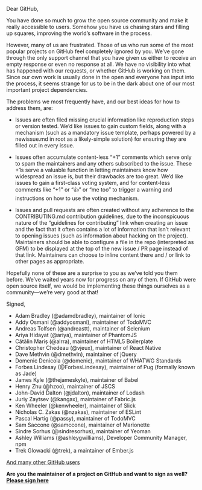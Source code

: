 Dear GitHub,

You have done so much to grow the open source community and make it really
accessible to users. Somehow you have us chasing stars and filling up squares,
improving the world’s software in the process.

However, many of us are frustrated. Those of us who run some of the most popular
projects on GitHub feel completely ignored by you. We’ve gone through the only
support channel that you have given us either to receive an empty response or
even no response at all. We have no visibility into what has happened with our
requests, or whether GitHub is working on them. Since our own work is usually
done in the open and everyone has input into the process, it seems strange for
us to be in the dark about one of our most important project dependencies.

The problems we most frequently have, and our best ideas for how to address
them, are:

- Issues are often filed missing crucial information like reproduction steps or
  version tested. We’d like issues to gain custom fields, along with a mechanism
  (such as a mandatory issue template, perhaps powered by a newissue.md in root
  as a likely-simple solution) for ensuring they are filled out in every issue.
- Issues often accumulate content-less “+1” comments which serve only to spam
  the maintainers and any others subscribed to the issue. These +1s serve a
  valuable function in letting maintainers know how widespread an issue is, but
  their drawbacks are too great. We’d like issues to gain a first-class voting
  system, and for content-less comments like “+1” or “:+1:” or “me too” to
  trigger a warning and instructions on how to use the voting mechanism.

- Issues and pull requests are often created without any adherence to the
  CONTRIBUTING.md contribution guidelines, due to the inconspicuous nature of
  the “guidelines for contributing” link when creating an issue and the fact
  that it often contains a lot of information that isn’t relevant to opening
  issues (such as information about hacking on the project). Maintainers should
  be able to configure a file in the repo (interpreted as GFM) to be displayed
  at the top of the new issue / PR page instead of that link. Maintainers can
  choose to inline content there and / or link to other pages as appropriate.

Hopefully none of these are a surprise to you as we’ve told you them before.
We’ve waited years now for progress on any of them. If GitHub were open source
itself, we would be implementing these things ourselves as a community—we’re
very good at that!

Signed,

* Adam Bradley (@adamdbradley), maintainer of Ionic
* Addy Osmani (@addyosmani), maintainer of TodoMVC
* Andreas Tolfsen (@andreastt), maintainer of Selenium
* Ariya Hidayat (@ariya), maintainer of PhantomJS
* Cătălin Mariș (@alrra), maintainer of HTML5 Boilerplate
* Christopher Chedeau (@vjeux), maintainer of React Native
* Dave Methvin (@dmethvin), maintainer of jQuery
* Domenic Denicola (@domenic), maintainer of WHATWG Standards
* Forbes Lindesay (@ForbesLindesay), maintainer of Pug (formally known as Jade)
* James Kyle (@thejameskyle), maintainer of Babel
* Henry Zhu (@hzoo), maintainer of JSCS
* John-David Dalton (@jdalton), maintainer of Lodash
* Juriy Zaytsev (@kangax), maintainer of Fabric.js
* Ken Wheeler (@kenwheeler), maintainer of Slick
* Nicholas C. Zakas (@nzakas), maintainer of ESLint
* Pascal Hartig (@passy), maintainer of TodoMVC
* Sam Saccone (@samccone), maintainer of Marionette
* Sindre Sorhus (@sindresorhus), maintainer of Yeoman
* Ashley Williams (@ashleygwilliams), Developer Community Manager, npm
* Trek Glowacki (@trek), a maintainer of Ember.js

[And many other GitHub users](https://docs.google.com/spreadsheets/d/1oGsg02jS-PnlIMJ3OlWIOEmhtG-udTwuDz_vsQPBHKs/edit?usp=sharing)

**Are you the maintainer of a project on GitHub and want to sign as well? [Please sign here](http://goo.gl/forms/DtmQnUXNSE)**

